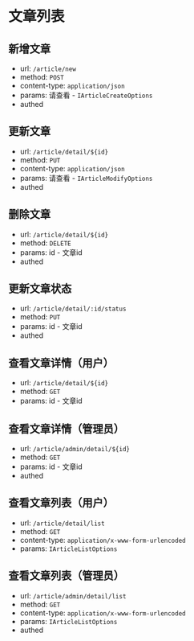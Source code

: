 # 文章列表

## 新增文章

- url: `/article/new`
- method: `POST`
- content-type: `application/json`
- params: 请查看 - `IArticleCreateOptions`
- authed

## 更新文章

- url: `/article/detail/${id}`
- method: `PUT`
- content-type: `application/json`
- params: 请查看 - `IArticleModifyOptions`
- authed

## 删除文章

- url: `/article/detail/${id}`
- method: `DELETE`
- params: id - 文章id
- authed

## 更新文章状态

- url: `/article/detail/:id/status`
- method: `PUT`
- params: id - 文章id
- authed

## 查看文章详情（用户）

- url: `/article/detail/${id}`
- method: `GET`
- params: id - 文章id

## 查看文章详情（管理员）

- url: `/article/admin/detail/${id}`
- method: `GET`
- params: id - 文章id
- authed

## 查看文章列表（用户）

- url: `/article/detail/list`
- method: `GET`
- content-type: `application/x-www-form-urlencoded`
- params: `IArticleListOptions`

## 查看文章列表（管理员）

- url: `/article/admin/detail/list`
- method: `GET`
- content-type: `application/x-www-form-urlencoded`
- params: `IArticleListOptions`
- authed
